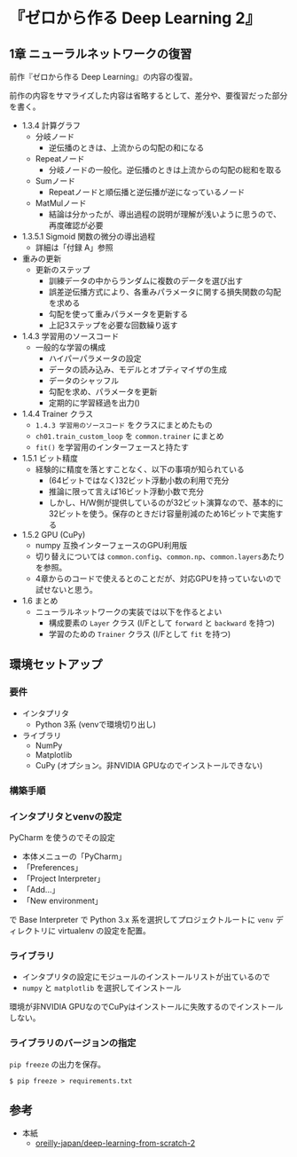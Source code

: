 # 『ゼロから作る Deep Learning 2』


## 1章 ニューラルネットワークの復習

前作『ゼロから作る Deep Learning』の内容の復習。

前作の内容をサマライズした内容は省略するとして、差分や、要復習だった部分を書く。

* 1.3.4 計算グラフ
    * 分岐ノード
        * 逆伝播のときは、上流からの勾配の和になる
    * Repeatノード
        * 分岐ノードの一般化。逆伝播のときは上流からの勾配の総和を取る
    * Sumノード
        * Repeatノードと順伝播と逆伝播が逆になっているノード
    * MatMulノード
        * 結論は分かったが、導出過程の説明が理解が浅いように思うので、再度確認が必要
* 1.3.5.1 Sigmoid 関数の微分の導出過程
    * 詳細は「付録 A」参照
* 重みの更新
    * 更新のステップ
        * 訓練データの中からランダムに複数のデータを選び出す
        * 誤差逆伝播方式により、各重みパラメータに関する損失関数の勾配を求める
        * 勾配を使って重みパラメータを更新する
        * 上記3ステップを必要な回数繰り返す
* 1.4.3 学習用のソースコード
    * 一般的な学習の構成
        * ハイパーパラメータの設定
        * データの読み込み、モデルとオプティマイザの生成
        * データのシャッフル
        * 勾配を求め、パラメータを更新
        * 定期的に学習経過を出力()
* 1.4.4 Trainer クラス
    * `1.4.3 学習用のソースコード` をクラスにまとめたもの
    * `ch01.train_custom_loop` を `common.trainer` にまとめ
    * `fit()` を学習用のインターフェースと持たす
* 1.5.1 ビット精度
    * 経験的に精度を落とすことなく、以下の事項が知られている
        * (64ビットではなく)32ビット浮動小数の利用で充分
        * 推論に限って言えば16ビット浮動小数で充分
        * しかし、H/W側が提供しているのが32ビット演算なので、基本的に32ビットを使う。保存のときだけ容量削減のため16ビットで実施する
* 1.5.2 GPU (CuPy)
    * numpy 互換インターフェースのGPU利用版
    * 切り替えについては `common.config`、`common.np`、`common.layers`あたりを参照。
    * 4章からのコードで使えるとのことだが、対応GPUを持っていないので試せないと思う。
* 1.6 まとめ
    * ニューラルネットワークの実装では以下を作るとよい
        * 構成要素の `Layer` クラス (I/Fとして `forward` と `backward` を持つ)
        * 学習のための `Trainer` クラス (I/Fとして `fit` を持つ)
    


## 環境セットアップ

### 要件

* インタプリタ
    * Python 3系 (venvで環境切り出し)
* ライブラリ
    * NumPy
    * Matplotlib
    * CuPy (オプション。非NVIDIA GPUなのでインストールできない)

    
### 構築手順

### インタプリタとvenvの設定

PyCharm を使うのでその設定

* 本体メニューの「PyCharm」
* 「Preferences」
* 「Project Interpreter」
* 「Add...」
* 「New environment」

で Base Interpreter で Python 3.x 系を選択してプロジェクトルートに `venv` ディレクトリに virtualenv の設定を配置。

### ライブラリ

* インタプリタの設定にモジュールのインストールリストが出ているので
* `numpy` と `matplotlib` を選択してインストール

環境が非NVIDIA GPUなのでCuPyはインストールに失敗するのでインストールしない。


### ライブラリのバージョンの指定

`pip freeze` の出力を保存。

```
$ pip freeze > requirements.txt
```




## 参考

* 本紙
    * [oreilly-japan/deep-learning-from-scratch-2](https://github.com/oreilly-japan/deep-learning-from-scratch-2) 
